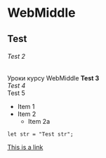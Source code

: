 # WebMiddle
## Test
###### Test 2
Уроки курсу WebMiddle
**Test 3**  
*Test 4*  
Test 5  
* Item 1
* Item 2
  * Item 2a 
```
let str = "Test str";
```
[This is a link](https://google.com.ua)
